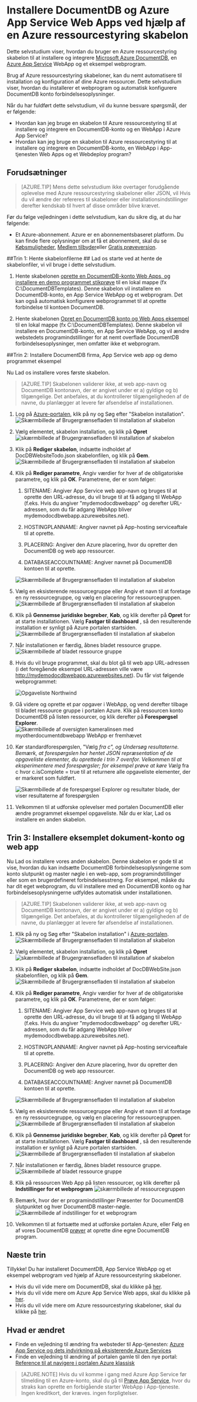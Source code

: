 <properties 
    pageTitle="Installere DocumentDB og Azure App Service Web Apps ved hjælp af en skabelon til Azure ressourcestyring | Microsoft Azure" 
    description="Lær at implementere en DocumentDB-konto, Azure App Service Web Apps samt et eksempel webprogram ved hjælp af en skabelon til Azure ressourcestyring." 
    services="documentdb, app-service\web" 
    authors="h0n" 
    manager="jhubbard" 
    editor="monicar" 
    documentationCenter=""/>

<tags 
    ms.service="documentdb" 
    ms.workload="data-services" 
    ms.tgt_pltfrm="na" 
    ms.devlang="na" 
    ms.topic="article" 
    ms.date="08/02/2016" 
    ms.author="hawong"/>

# <a name="deploy-documentdb-and-azure-app-service-web-apps-using-an-azure-resource-manager-template"></a>Installere DocumentDB og Azure App Service Web Apps ved hjælp af en Azure ressourcestyring skabelon

Dette selvstudium viser, hvordan du bruger en Azure ressourcestyring skabelon til at installere og integrere [Microsoft Azure DocumentDB](https://azure.microsoft.com/services/documentdb/), en [Azure App Service](http://go.microsoft.com/fwlink/?LinkId=529714) WebApp og et eksempel webprogram.

Brug af Azure ressourcestyring skabeloner, kan du nemt automatisere til installation og konfiguration af dine Azure ressourcer.  Dette selvstudium viser, hvordan du installerer et webprogram og automatisk konfigurere DocumentDB konto forbindelsesoplysninger.

Når du har fuldført dette selvstudium, vil du kunne besvare spørgsmål, der er følgende:  

-   Hvordan kan jeg bruge en skabelon til Azure ressourcestyring til at installere og integrere en DocumentDB-konto og en WebApp i Azure App Service?
-   Hvordan kan jeg bruge en skabelon til Azure ressourcestyring til at installere og integrere en DocumentDB-konto, en WebApp i App-tjenesten Web Apps og et Webdeploy program?

<a id="Prerequisites"></a>
## <a name="prerequisites"></a>Forudsætninger
> [AZURE.TIP] Mens dette selvstudium ikke overtager forudgående oplevelse med Azure ressourcestyring skabeloner eller JSON, vil Hvis du vil ændre der refereres til skabeloner eller installationsindstillinger derefter kendskab til hvert af disse områder blive krævet.

Før du følge vejledningen i dette selvstudium, kan du sikre dig, at du har følgende:

- Et Azure-abonnement. Azure er en abonnementsbaseret platform.  Du kan finde flere oplysninger om at få et abonnement, skal du se [Købsmuligheder](https://azure.microsoft.com/pricing/purchase-options/), [Medlem tilbyder](https://azure.microsoft.com/pricing/member-offers/)eller [Gratis prøveversion](https://azure.microsoft.com/pricing/free-trial/).

##<a id="CreateDB"></a>Trin 1: Hente skabelonfilerne ##
Lad os starte ved at hente de skabelonfiler, vi vil bruge i dette selvstudium.

1. Hente skabelonen [oprette en DocumentDB-konto Web Apps, og installere en demo programmet stikprøve](https://portalcontent.blob.core.windows.net/samples/DocDBWebsiteTodo.json) til en lokal mappe (fx C:\DocumentDBTemplates). Denne skabelon vil installere en DocumentDB-konto, en App Service WebApp og et webprogram.  Det kan også automatisk konfigurere webprogrammet til at oprette forbindelse til kontoen DocumentDB.

2. Hente skabelonen [Opret en DocumentDB konto og Web Apps eksempel](https://portalcontent.blob.core.windows.net/samples/DocDBWebSite.json) til en lokal mappe (fx C:\DocumentDBTemplates). Denne skabelon vil installere en DocumentDB-konto, en App Service WebApp, og vil ændre webstedets programindstillinger for at nemt overflade DocumentDB forbindelsesoplysninger, men omfatter ikke et webprogram.  

<a id="Build"></a>
##<a name="step-2-deploy-the-documentdb-account-app-service-web-app-and-demo-application-sample"></a>Trin 2: Installere DocumentDB firma, App Service web app og demo programmet eksempel

Nu Lad os installere vores første skabelon.

> [AZURE.TIP] Skabelonen validerer ikke, at web app-navn og DocumentDB kontonavn, der er angivet under er a) gyldige og b) tilgængelige.  Det anbefales, at du kontrollerer tilgængeligheden af de navne, du planlægger at levere før afsendelse af installationen.

1. Log på [Azure-portalen](https://portal.azure.com), klik på ny og Søg efter "Skabelon installation".
    ![Skærmbillede af Brugergrænsefladen til installation af skabelon](./media/documentdb-create-documentdb-website/TemplateDeployment1.png)

2. Vælg elementet, skabelon installation, og klik på **Opret**
    ![skærmbillede af Brugergrænsefladen til installation af skabelon](./media/documentdb-create-documentdb-website/TemplateDeployment2.png)

3.  Klik på **Rediger skabelon**, indsætte indholdet af DocDBWebsiteTodo.json skabelonfilen, og klik på **Gem**.
    ![Skærmbillede af Brugergrænsefladen til installation af skabelon](./media/documentdb-create-documentdb-website/TemplateDeployment3.png)

4. Klik på **Rediger parametre**, Angiv værdier for hver af de obligatoriske parametre, og klik på **OK**.  Parametrene, der er som følger:

    1. SITENAME: Angiver App Service web app-navn og bruges til at oprette den URL-adresse, du vil bruge til at få adgang til WebApp (f.eks. Hvis du angiver "mydemodocdbwebapp" og derefter URL-adressen, som du får adgang WebApp bliver mydemodocdbwebapp.azurewebsites.net).

    2. HOSTINGPLANNAME: Angiver navnet på App-hosting serviceaftale til at oprette.

    3. PLACERING: Angiver den Azure placering, hvor du opretter den DocumentDB og web app ressourcer.

    4. DATABASEACCOUNTNAME: Angiver navnet på DocumentDB kontoen til at oprette.   

    ![Skærmbillede af Brugergrænsefladen til installation af skabelon](./media/documentdb-create-documentdb-website/TemplateDeployment4.png)

5. Vælg en eksisterende ressourcegruppe eller Angiv et navn til at foretage en ny ressourcegruppe, og vælg en placering for ressourcegruppen.
    ![Skærmbillede af Brugergrænsefladen til installation af skabelon](./media/documentdb-create-documentdb-website/TemplateDeployment5.png)
  
6.  Klik på **Gennemse juridiske begreber**, **Køb**, og klik derefter på **Opret** for at starte installationen.  Vælg **Fastgør til dashboard** , så den resulterende installation er synligt på Azure portalen startsiden.
    ![Skærmbillede af Brugergrænsefladen til installation af skabelon](./media/documentdb-create-documentdb-website/TemplateDeployment6.png)

7.  Når installationen er færdig, åbnes bladet ressource gruppe.
    ![Skærmbillede af bladet ressource gruppe](./media/documentdb-create-documentdb-website/TemplateDeployment7.png)  

8.  Hvis du vil bruge programmet, skal du blot gå til web app URL-adressen (i det foregående eksempel URL-adressen ville være http://mydemodocdbwebapp.azurewebsites.net).  Du får vist følgende webprogrammet:

    ![Opgaveliste Northwind](./media/documentdb-create-documentdb-website/image2.png)

9. Gå videre og oprette et par opgaver i WebApp, og vend derefter tilbage til bladet ressource gruppe i portalen Azure. Klik på ressourcen konto DocumentDB på listen ressourcer, og klik derefter på **Forespørgsel Explorer**.
    ![Skærmbillede af oversigten kameralinsen med myotherdocumentdbwebapp WebApp er fremhævet](./media/documentdb-create-documentdb-website/TemplateDeployment8.png)  

10. Kør standardforespørgslen, "Vælg *fra c", og Undersøg resultaterne.  Bemærk, at forespørgslen har hentet JSON repræsentation af de opgaveliste elementer, du oprettede i trin 7 ovenfor.  Velkommen til at eksperimentere med forespørgsler; for eksempel prøve at køre Vælg* fra c hvor c.isComplete = true til at returnere alle opgaveliste elementer, der er markeret som fuldført.

    ![Skærmbillede af de forespørgsel Explorer og resultater blade, der viser resultaterne af forespørgslen](./media/documentdb-create-documentdb-website/image5.png)

11. Velkommen til at udforske oplevelser med portalen DocumentDB eller ændre programmet eksempel opgaveliste.  Når du er klar, Lad os installere en anden skabelon.
    
<a id="Build"></a> 
## <a name="step-3-deploy-the-document-account-and-web-app-sample"></a>Trin 3: Installere eksemplet dokument-konto og web app

Nu Lad os installere vores anden skabelon.  Denne skabelon er gode til at vise, hvordan du kan indsætte DocumentDB forbindelsesoplysningerne som konto slutpunkt og master nøgle i en web-app, som programindstillinger eller som en brugerdefineret forbindelsesstreng. For eksempel, måske du har dit eget webprogram, du vil installere med en DocumentDB konto og har forbindelsesoplysningerne udfyldes automatisk under installationen.

> [AZURE.TIP] Skabelonen validerer ikke, at web app-navn og DocumentDB kontonavn, der er angivet under er a) gyldige og b) tilgængelige.  Det anbefales, at du kontrollerer tilgængeligheden af de navne, du planlægger at levere før afsendelse af installationen.

1. Klik på ny og Søg efter "Skabelon installation" i [Azure-portalen](https://portal.azure.com).
    ![Skærmbillede af Brugergrænsefladen til installation af skabelon](./media/documentdb-create-documentdb-website/TemplateDeployment1.png)

2. Vælg elementet, skabelon installation, og klik på **Opret**
    ![skærmbillede af Brugergrænsefladen til installation af skabelon](./media/documentdb-create-documentdb-website/TemplateDeployment2.png)

3.  Klik på **Rediger skabelon**, indsætte indholdet af DocDBWebSite.json skabelonfilen, og klik på **Gem**.
    ![Skærmbillede af Brugergrænsefladen til installation af skabelon](./media/documentdb-create-documentdb-website/TemplateDeployment3.png)

4. Klik på **Rediger parametre**, Angiv værdier for hver af de obligatoriske parametre, og klik på **OK**.  Parametrene, der er som følger:

    1. SITENAME: Angiver App Service web app-navn og bruges til at oprette den URL-adresse, du vil bruge til at få adgang til WebApp (f.eks. Hvis du angiver "mydemodocdbwebapp" og derefter URL-adressen, som du får adgang WebApp bliver mydemodocdbwebapp.azurewebsites.net).

    2. HOSTINGPLANNAME: Angiver navnet på App-hosting serviceaftale til at oprette.

    3. PLACERING: Angiver den Azure placering, hvor du opretter den DocumentDB og web app ressourcer.

    4. DATABASEACCOUNTNAME: Angiver navnet på DocumentDB kontoen til at oprette.   

    ![Skærmbillede af Brugergrænsefladen til installation af skabelon](./media/documentdb-create-documentdb-website/TemplateDeployment4.png)

5. Vælg en eksisterende ressourcegruppe eller Angiv et navn til at foretage en ny ressourcegruppe, og vælg en placering for ressourcegruppen.
    ![Skærmbillede af Brugergrænsefladen til installation af skabelon](./media/documentdb-create-documentdb-website/TemplateDeployment5.png)
  
6.  Klik på **Gennemse juridiske begreber**, **Køb**, og klik derefter på **Opret** for at starte installationen.  Vælg **Fastgør til dashboard** , så den resulterende installation er synligt på Azure portalen startsiden.
    ![Skærmbillede af Brugergrænsefladen til installation af skabelon](./media/documentdb-create-documentdb-website/TemplateDeployment6.png)

7.  Når installationen er færdig, åbnes bladet ressource gruppe.
    ![Skærmbillede af bladet ressource gruppe](./media/documentdb-create-documentdb-website/TemplateDeployment7.png)  

8. Klik på ressourcen Web App på listen ressourcer, og klik derefter på **Indstillinger for et webprogram**
    ![skærmbillede af ressourcegruppen](./media/documentdb-create-documentdb-website/TemplateDeployment9.png)  

9. Bemærk, hvor der er programindstillinger Præsenter for DocumentDB slutpunktet og hver DocumentDB master-nøgle.
    ![Skærmbillede af indstillinger for et webprogram](./media/documentdb-create-documentdb-website/TemplateDeployment10.png)  

10. Velkommen til at fortsætte med at udforske portalen Azure, eller Følg en af vores DocumentDB [prøver](http://go.microsoft.com/fwlink/?LinkID=402386) at oprette dine egne DocumentDB program.

    
    
<a name="NextSteps"></a>
## <a name="next-steps"></a>Næste trin

Tillykke! Du har installeret DocumentDB, App Service WebApp og et eksempel webprogram ved hjælp af Azure ressourcestyring skabeloner.

- Hvis du vil vide mere om DocumentDB, skal du klikke på [her](http://azure.com/docdb).
- Hvis du vil vide mere om Azure App Service Web apps, skal du klikke på [her](http://go.microsoft.com/fwlink/?LinkId=325362).
- Hvis du vil vide mere om Azure ressourcestyring skabeloner, skal du klikke på [her](https://msdn.microsoft.com/library/azure/dn790549.aspx).


## <a name="whats-changed"></a>Hvad er ændret
* Finde en vejledning til ændring fra websteder til App-tjenesten: [Azure App Service og dets indvirkning på eksisterende Azure Services](http://go.microsoft.com/fwlink/?LinkId=529714)
* Finde en vejledning til ændring af portalen gamle til den nye portal: [Reference til at navigere i portalen Azure klassisk](http://go.microsoft.com/fwlink/?LinkId=529715)

>[AZURE.NOTE] Hvis du vil komme i gang med Azure App Service før tilmelding til en Azure-konto, skal du gå til [Prøve App Service](http://go.microsoft.com/fwlink/?LinkId=523751), hvor du straks kan oprette en forbigående starter WebApp i App-tjeneste. Ingen kreditkort, der kræves. ingen forpligtelser.
 
